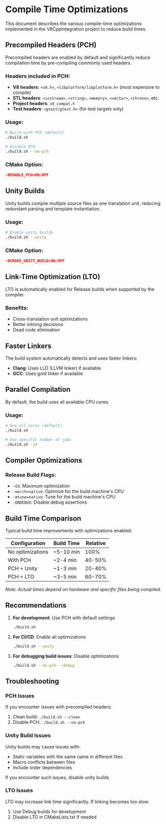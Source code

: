 # Compile Time Optimizations

This document describes the various compile-time optimizations implemented in the V8CppIntegration project to reduce build times.

## Precompiled Headers (PCH)

Precompiled headers are enabled by default and significantly reduce compilation time by pre-compiling commonly used headers.

### Headers included in PCH:
- **V8 headers**: `<v8.h>`, `<libplatform/libplatform.h>` (most expensive to compile)
- **STL headers**: `<iostream>`, `<string>`, `<memory>`, `<vector>`, `<chrono>`, etc.
- **Project headers**: `v8_compat.h`
- **Test headers**: `<gtest/gtest.h>` (for test targets only)

### Usage:
```bash
# Build with PCH (default)
./build.sh

# Disable PCH
./build.sh --no-pch
```

### CMake Option:
```cmake
-DENABLE_PCH=ON/OFF
```

## Unity Builds

Unity builds compile multiple source files as one translation unit, reducing redundant parsing and template instantiation.

### Usage:
```bash
# Enable unity builds
./build.sh --unity
```

### CMake Option:
```cmake
-DCMAKE_UNITY_BUILD=ON/OFF
```

## Link-Time Optimization (LTO)

LTO is automatically enabled for Release builds when supported by the compiler.

### Benefits:
- Cross-translation unit optimizations
- Better inlining decisions
- Dead code elimination

## Faster Linkers

The build system automatically detects and uses faster linkers:
- **Clang**: Uses LLD (LLVM linker) if available
- **GCC**: Uses gold linker if available

## Parallel Compilation

By default, the build uses all available CPU cores.

### Usage:
```bash
# Use all cores (default)
./build.sh

# Use specific number of jobs
./build.sh -j4
```

## Compiler Optimizations

### Release Build Flags:
- `-O3`: Maximum optimization
- `-march=native`: Optimize for the build machine's CPU
- `-mtune=native`: Tune for the build machine's CPU
- `-DNDEBUG`: Disable debug assertions

## Build Time Comparison

Typical build time improvements with optimizations enabled:

| Configuration | Build Time | Relative |
|--------------|------------|----------|
| No optimizations | ~5-10 min | 100% |
| With PCH | ~2-4 min | 40-50% |
| PCH + Unity | ~1-3 min | 20-40% |
| PCH + LTO | ~3-5 min | 60-70% |

*Note: Actual times depend on hardware and specific files being compiled.*

## Recommendations

1. **For development**: Use PCH with default settings
   ```bash
   ./build.sh
   ```

2. **For CI/CD**: Enable all optimizations
   ```bash
   ./build.sh --unity
   ```

3. **For debugging build issues**: Disable optimizations
   ```bash
   ./build.sh --no-pch --debug
   ```

## Troubleshooting

### PCH Issues
If you encounter issues with precompiled headers:
1. Clean build: `./build.sh --clean`
2. Disable PCH: `./build.sh --no-pch`

### Unity Build Issues
Unity builds may cause issues with:
- Static variables with the same name in different files
- Macro conflicts between files
- Include order dependencies

If you encounter such issues, disable unity builds.

### LTO Issues
LTO may increase link time significantly. If linking becomes too slow:
1. Use Debug builds for development
2. Disable LTO in CMakeLists.txt if needed